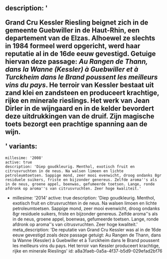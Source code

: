 description: '<p>Grand Cru Kessler Riesling beignet zich in de gemeente Guebwiller in de Haut-Rhin, een departement van de Elzas. Alhoewel ze slechts in 1984 formeel werd opgericht, werd haar reputatie al in de 16de eeuw gevestigd. Getuige hiervan deze passage:&nbsp;<i>Au Rangen de Thann, dans la Wanne (Kessler) à Guebwiller et à Turckheim dans le Brand poussent les meilleurs vins du pays</i>. He terroir van Kessler bestaat uit zand klei en zandsteen en produceert krachtige, rijke en minerale rieslings. Het werk van Jean Dirler in de wijngaard en in de kelder bevordert deze uitdrukkingen van de druif. Zijn magische toets bezorgt een prachtige spanning aan de wijn.</p>'
variants:
  -
    millesime: '2008'
    active: true
    description: 'Diep goudkleurig. Menthol, exotisch fruit en citrusvruchten in de neus. Na walsen limoen en lichte petroleumtoetsen. Sappige mond, zeer mooi evenwicht, droog ondanks 8gr residuele suikers, friste en bijzonder genereus. Zelfde aroma''s als in de neus, groene appel, boenwas, gefumeerde toetsen. Lange, ronde afdronk op aroma''s van citrusvruchten. Zeer hoge kwaliteit.'
  -
    millesime: '2014'
    active: true
    description: 'Diep goudkleurig. Menthol, exotisch fruit en citrusvruchten in de neus. Na walsen limoen en lichte petroleumtoetsen. Sappige mond, zeer mooi evenwicht, droog ondanks 8gr residuele suikers, friste en bijzonder genereus. Zelfde aroma''s als in de neus, groene appel, boenwas, gefumeerde toetsen. Lange, ronde afdronk op aroma''s van citrusvruchten. Zeer hoge kwaliteit.'
meta_description: 'De reputatie van Grand Cru Kessler was al in de 16de eeuw gevestigd zoals deze passage getuigt: Au Rangen de Thann, dans la Wanne (Kessler) à Guebwiller et à Turckheim dans le Brand poussent les meilleurs vins du pays. Het terroir van Kessler produceert krachtige, rijke en minerale Rieslings'
id: a8a3faeb-0a5a-4f37-b5d9-029efad2bf76
